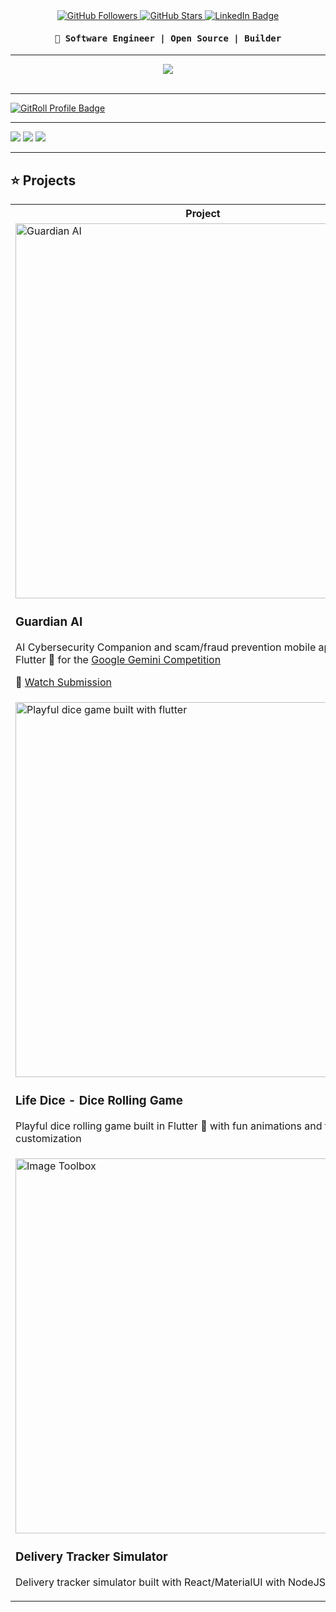 <div align="center">
  <a href="https://github.com/iv4n-ga6l" target="_blank">
    <img src="https://img.shields.io/github/followers/iv4n-ga6l?label=GitHub+Followers&style=flat-square&logo=github" alt="GitHub Followers" />
  </a>
  <a href="https://github.com/iv4n-ga6l?tab=repositories" target="_blank">
    <img src="https://img.shields.io/github/stars/iv4n-ga6l?label=Stars&style=flat-square&logo=github" alt="GitHub Stars" />
  </a>
  <a href="https://www.linkedin.com/in/ivan-apedo" target="_blank">
    <img src="https://img.shields.io/badge/LinkedIn-%230A66C2?style=flat-square&logo=linkedin&logoColor=white" alt="LinkedIn Badge" />
  </a>
</div>

<div align="center">
	<samp>
<h4><strong>🔵 Software Engineer | Open Source | Builder </strong></h4>                                                                               
</samp>
</div>


<hr/>


<div align="center">
	<a href="https://skillicons.dev">
    <img src="https://skillicons.dev/icons?i=flutter,dart,go,flask,fastapi,tensorflow,pytorch,sklearn,python,opencv,firebase,docker" />
  </a>
</div>


<br>

<!--
<details>
  <summary>Computer Vision </summary>

  <table>
	<tbody width="100%">
		<tr>
			<th>Advanced Lanes Detection</th>	
			<th>Vehicles Speed Estimation</th>	
			<th>Road Traffic Monitoring</th>
		</tr>
		<tr>
			<td>
				<img src="https://github.com/iv4n-ga6l/Advanced-Lanes-Detection/blob/main/demo.png?raw=true" alt="Advanced Lanes Detection"></img>
			</td>
			<td>
				<img src="https://github.com/iv4n-ga6l/SpeedEstimation_opencv/raw/main/demo.png" alt="Vehicles Speed Estimation"></img>
			</td>
			<td>
			<img src="https://github.com/iv4n-ga6l/Road_Traffic_Monitoring/raw/main/demo.png" alt="Road Traffic Monitoring"></img>
			</td>
		</tr>
		<tr>
			<td>
				<a href="https://github.com/iv4n-ga6l/Advanced-Lanes-Detection">
					<img src="https://github-readme-stats.vercel.app/api/pin/?username=iv4n-ga6l&repo=Advanced-Lanes-Detection&theme=blueberry" alt="Advanced-Lanes-Detection" />
				</a>
			</td>
			<td>
				<a href="https://github.com/iv4n-ga6l/SpeedEstimation_opencv">
					<img src="https://github-readme-stats.vercel.app/api/pin/?username=iv4n-ga6l&repo=SpeedEstimation_opencv&theme=blueberry" alt="Vehicles Speed Estimation" />
				</a>
			</td>
			<td>
				<a href="https://github.com/iv4n-ga6l/Road_Traffic_Monitoring">
					<img src="https://github-readme-stats.vercel.app/api/pin/?username=iv4n-ga6l&repo=Road_Traffic_Monitoring&theme=blueberry" alt="Road Traffic Monitoring" />
				</a>
			</td>
		</tr>
	  <tr>
			<th>Bottle Filling Automation</th>	
			<th>Background Subtraction Object Detection</th>	
			<th>Airplane Monitoring</th>
		</tr>
		<tr>
			<td>
				<img src="https://github.com/iv4n-ga6l/Bottle_Filling_Line_Automation/raw/main/demo.png" alt="Bottle Filling Automation"></img>
			</td>
			<td>
				<img src="https://github.com/iv4n-ga6l/Object_Detection_With_Background_substractor/raw/main/demo.png" alt="Background Subtraction Object Detection"></img>
			</td>
			<td>
			<img src="https://i.ibb.co/p1h5V5B/385190769-25c9f387-a1da-4b7a-8887-435a03b435d0.png" alt="Airplane Monitoring"></img>
			</td>
		</tr>
		<tr>
			<td>
				<a href="https://github.com/iv4n-ga6l/Bottle_Filling_Line_Automation">
					<img src="https://github-readme-stats.vercel.app/api/pin/?username=iv4n-ga6l&repo=Bottle_Filling_Line_Automation&theme=blueberry" alt="Bottle Filling Automation" />
				</a>
			</td>
			<td>
				<a href="https://github.com/iv4n-ga6l/Object_Detection_With_Background_substractor">
					<img src="https://github-readme-stats.vercel.app/api/pin/?username=iv4n-ga6l&repo=Object_Detection_With_Background_substractor&theme=blueberry" alt="Background Subtraction Object Detection" />
				</a>
			</td>
			<td>
				<a href="https://github.com/iv4n-ga6l/Airplane_monitoring_with_runway_detection">
					<img src="https://github-readme-stats.vercel.app/api/pin/?username=iv4n-ga6l&repo=Airplane_monitoring_with_runway_detection&theme=blueberry" alt="Airplane Monitoring" />
				</a>
			</td>
		</tr>
	  <tr>
			<th>Faces Anonymization</th>	
			<th>Human Motion Tracking</th>	
			<th>Fists Detection Boxing</th>
		</tr>
		<tr>
			<td>
				<img src="https://github.com/iv4n-ga6l/FacesDetection-With-pixelation-and-blurring/raw/main/pixelation_demo.png" alt="Faces Anonymization"></img>
			</td>
			<td>
				<img src="https://github.com/iv4n-ga6l/human-motion-capture/raw/main/demo.png" alt="Human Motion Tracking"></img>
			</td>
			<td>
			<img src="https://github.com/iv4n-ga6l/BoxingWithML/raw/main/demo.png" alt="Fists Detection Boxing"></img>
			</td>
		</tr>
		<tr>
			<td>
				<a href="https://github.com/iv4n-ga6l/FacesDetection-With-pixelation-and-blurring">
					<img src="https://github-readme-stats.vercel.app/api/pin/?username=iv4n-ga6l&repo=FacesDetection-With-pixelation-and-blurring&theme=blueberry" alt="Faces Anonymization" />
				</a>
			</td>
			<td>
				<a href="https://github.com/iv4n-ga6l/human-motion-capture">
					<img src="https://github-readme-stats.vercel.app/api/pin/?username=iv4n-ga6l&repo=human-motion-capture&theme=blueberry" alt="Human Motion Tracking" />
				</a>
			</td>
			<td>
				<a href="https://github.com/iv4n-ga6l/BoxingWithML">
					<img src="https://github-readme-stats.vercel.app/api/pin/?username=iv4n-ga6l&repo=BoxingWithML&theme=blueberry" alt="Fists Detection Boxing" />
				</a>
			</td>
		</tr>
	  <tr>
			<th>Obj Detection with Gender Classification</th>	
			<th>Obj Detection with Neural Network Training Visualization</th>	
			<th>Crowd Detection with Depth Estimation</th>
		</tr>
		<tr>
			<td>
				<img src="https://github.com/iv4n-ga6l/Face-And-ObjectDetection-With-Glasses-Overlay-And-Gender-Classification/raw/main/demo.png" alt="Obj Detection with Gender Classification"></img>
			</td>
			<td>
				<img src="https://github.com/iv4n-ga6l/Objects_detection_with_neural_network_training_visualization/raw/main/demo1.png" alt="Obj Detection with Neural Networ Training Visualization"></img>
			</td>
			<td>
			<img src="https://github.com/iv4n-ga6l/Person-Detection-In-Video-with-landmark-depth-mask/raw/main/demo2.png" alt="Crowd Detection with Depth Estimation"></img>
			</td>
		</tr>
		<tr>
			<td>
				<a href="https://github.com/iv4n-ga6l/Face-And-ObjectDetection-With-Glasses-Overlay-And-Gender-Classification">
					<img src="https://github-readme-stats.vercel.app/api/pin/?username=iv4n-ga6l&repo=FacesDetection-With-pixelation-and-blurring&theme=blueberry" alt="Obj Detection with Gender Classification" />
				</a>
			</td>
			<td>
				<a href="https://github.com/iv4n-ga6l/Objects_detection_with_neural_network_training_visualization">
					<img src="https://github-readme-stats.vercel.app/api/pin/?username=iv4n-ga6l&repo=human-motion-capture&theme=blueberry" alt="Obj Detection with Neural Networ Training Visualization" />
				</a>
			</td>
			<td>
				<a href="https://github.com/iv4n-ga6l/Person-Detection-In-Video-with-landmark-depth-mask">
					<img src="https://github-readme-stats.vercel.app/api/pin/?username=iv4n-ga6l&repo=Person-Detection-In-Video-with-landmark-depth-mask&theme=blueberry" alt="Crowd Detection with Depth Estimation" />
				</a>
			</td>
		</tr>
	</tbody>
  </table>
	
</details>
-->

<!--
<details>
  <summary>Animations & UI</summary>

  <table>
	<tbody width="100%">
		<tr>
			<th>Whatsapp Onboarding UI</th>	
			<th>Gradient based Onboarding UI</th>	
			<th>Signin UI</th>
		</tr>
		<tr>
			<td>
				<img src="https://storage.googleapis.com/buildship-vos7yw-europe-west1/uploaded-files/whatsapp_onboarding.gif" alt="Whatsapp Onboarding UI"></img>
			</td>
			<td>
				<img src="https://storage.googleapis.com/buildship-vos7yw-europe-west1/uploaded-files/gradient_based_onboarding.gif" alt="Gradient based Onboarding UI"></img>
			</td>
			<td>
			<img src="https://storage.googleapis.com/buildship-vos7yw-europe-west1/uploaded-files/signin1.gif" alt="Signin UI"></img>
			</td>
		</tr>
		<tr>
			<td>
				<a href="https://github.com/iv4n-ga6l/flutter-funs">
					<img src="https://github-readme-stats.vercel.app/api/pin/?username=iv4n-ga6l&repo=flutter-funs&theme=blueberry" alt="Flutter funs" />
				</a>
			</td>
			<td>
				<a href="https://github.com/iv4n-ga6l/flutter-funs">
					<img src="https://github-readme-stats.vercel.app/api/pin/?username=iv4n-ga6l&repo=flutter-funs&theme=blueberry" alt="Flutter funs" />
				</a>
			</td>
			<td>
				<a href="https://github.com/iv4n-ga6l/flutter-funs">
					<img src="https://github-readme-stats.vercel.app/api/pin/?username=iv4n-ga6l&repo=flutter-funs&theme=blueberry" alt="Flutter funs" />
				</a>
			</td>
		</tr>
		<tr>
			<th>CountDown card timer</th>	
			<th>Function curve tracer</th>	
			<th>Snake game</th>
		</tr>
		<tr>
			<td>
				<img src="https://storage.googleapis.com/buildship-vos7yw-europe-west1/uploaded-files/countdown_card_timer.gif" alt="CountDown card timer"></img>
			</td>
			<td>
				<img src="https://storage.googleapis.com/buildship-vos7yw-europe-west1/uploaded-files/function_rep_curve.gif" alt="Function curve tracer"></img>
			</td>
			<td>
			<img src="https://storage.googleapis.com/buildship-vos7yw-europe-west1/uploaded-files/snake_game.gif" alt="Snake game"></img>
			</td>
		</tr>
		<tr>
			<td>
				<a href="https://github.com/iv4n-ga6l/flutter-funs">
					<img src="https://github-readme-stats.vercel.app/api/pin/?username=iv4n-ga6l&repo=flutter-funs&theme=blueberry" alt="Flutter funs" />
				</a>
			</td>
			<td>
				<a href="https://github.com/iv4n-ga6l/flutter-funs">
					<img src="https://github-readme-stats.vercel.app/api/pin/?username=iv4n-ga6l&repo=flutter-funs&theme=blueberry" alt="Flutter funs" />
				</a>
			</td>
			<td>
				<a href="https://github.com/iv4n-ga6l/flutter-funs">
					<img src="https://github-readme-stats.vercel.app/api/pin/?username=iv4n-ga6l&repo=flutter-funs&theme=blueberry" alt="Flutter funs" />
				</a>
			</td>
		</tr>
	<tr>
			<th>Himalayas job app UI</th>	
			<th>Maze game</th>	
			<th>Memory match game</th>
		</tr>
		<tr>
			<td>
				<img src="https://storage.googleapis.com/buildship-vos7yw-europe-west1/uploaded-files/himalayas_job_app.gif" alt="Himalayas job app UI"></img>
			</td>
			<td>
				<img src="https://storage.googleapis.com/buildship-vos7yw-europe-west1/uploaded-files/maze_game.gif" alt="Maze game"></img>
			</td>
			<td>
			<img src="https://storage.googleapis.com/buildship-vos7yw-europe-west1/uploaded-files/memory_match_game.gif" alt="Memory match game"></img>
			</td>
		</tr>
		<tr>
			<td>
				<a href="https://github.com/iv4n-ga6l/flutter-funs">
					<img src="https://github-readme-stats.vercel.app/api/pin/?username=iv4n-ga6l&repo=flutter-funs&theme=blueberry" alt="Flutter funs" />
				</a>
			</td>
			<td>
				<a href="https://github.com/iv4n-ga6l/flutter-funs">
					<img src="https://github-readme-stats.vercel.app/api/pin/?username=iv4n-ga6l&repo=flutter-funs&theme=blueberry" alt="Flutter funs" />
				</a>
			</td>
			<td>
				<a href="https://github.com/iv4n-ga6l/flutter-funs">
					<img src="https://github-readme-stats.vercel.app/api/pin/?username=iv4n-ga6l&repo=flutter-funs&theme=blueberry" alt="Flutter funs" />
				</a>
			</td>
		</tr>
	<tr>
			<th>Signin-Signup UI</th>	
			<th>Blur effect</th>	
			<th>Pinball</th>
		</tr>
		<tr>
			<td>
				<img src="https://storage.googleapis.com/buildship-vos7yw-europe-west1/uploaded-files/signin_signup1.gif" alt="Signin-Signup UI"></img>
			</td>
			<td>
				<img src="https://storage.googleapis.com/buildship-vos7yw-europe-west1/uploaded-files/blur_effect.gif" alt="Blur effect"></img>
			</td>
			<td>
			<img src="https://storage.googleapis.com/buildship-vos7yw-europe-west1/uploaded-files/pinball_game.gif" alt="Pinball"></img>
			</td>
		</tr>
		<tr>
			<td>
				<a href="https://github.com/iv4n-ga6l/flutter-funs">
					<img src="https://github-readme-stats.vercel.app/api/pin/?username=iv4n-ga6l&repo=flutter-funs&theme=blueberry" alt="Flutter funs" />
				</a>
			</td>
			<td>
				<a href="https://github.com/iv4n-ga6l/flutter-funs">
					<img src="https://github-readme-stats.vercel.app/api/pin/?username=iv4n-ga6l&repo=flutter-funs&theme=blueberry" alt="Flutter funs" />
				</a>
			</td>
			<td>
				<a href="https://github.com/iv4n-ga6l/flutter-funs">
					<img src="https://github-readme-stats.vercel.app/api/pin/?username=iv4n-ga6l&repo=flutter-funs&theme=blueberry" alt="Flutter funs" />
				</a>
			</td>
		</tr>
	<tr>
			<th>Wallpaper generator</th>	
			<th>Whack mole game</th>	
			<th>Text masking animation</th>
		</tr>
		<tr>
			<td>
				<img src="https://storage.googleapis.com/buildship-vos7yw-europe-west1/uploaded-files/wallpaper_generator.gif" alt="Wallpaper generator"></img>
			</td>
			<td>
				<img src="https://storage.googleapis.com/buildship-vos7yw-europe-west1/uploaded-files/whack_mole_game.gif" alt="Whack mole game"></img>
			</td>
			<td>
			<img src="https://storage.googleapis.com/buildship-vos7yw-europe-west1/uploaded-files/text_masking_anim.gif" alt="Text masking animation"></img>
			</td>
		</tr>
		<tr>
			<td>
				<a href="https://github.com/iv4n-ga6l/flutter-funs">
					<img src="https://github-readme-stats.vercel.app/api/pin/?username=iv4n-ga6l&repo=flutter-funs&theme=blueberry" alt="Flutter funs" />
				</a>
			</td>
			<td>
				<a href="https://github.com/iv4n-ga6l/flutter-funs">
					<img src="https://github-readme-stats.vercel.app/api/pin/?username=iv4n-ga6l&repo=flutter-funs&theme=blueberry" alt="Flutter funs" />
				</a>
			</td>
			<td>
				<a href="https://github.com/iv4n-ga6l/flutter-funs">
					<img src="https://github-readme-stats.vercel.app/api/pin/?username=iv4n-ga6l&repo=flutter-funs&theme=blueberry" alt="Flutter funs" />
				</a>
			</td>
		</tr>
	<tr>
			<th>Parallax autoScrolling</th>
		<th>Glass filling up</th>
		<th>Stopwatch</th>
		</tr>
		<tr>
			<td>
			<img src="https://github.com/iv4n-ga6l/iv4n-ga6l/assets/75835662/3226240c-0361-4cac-87e1-529289d58ebf" alt="Parallax autoScrolling"></img>
			</td>
	<td>
				<img src="https://storage.googleapis.com/buildship-vos7yw-europe-west1/uploaded-files/lemon-chck.gif" alt="Glass filling up"></img>
			</td>
	<td>
				<img src="https://storage.googleapis.com/buildship-vos7yw-europe-west1/uploaded-files/stpch.gif" alt="Stopwatch"></img>
			</td>
		</tr>
		<tr>
			<td>
				<a href="https://github.com/iv4n-ga6l/funs-animation">
					<img src="https://github-readme-stats.vercel.app/api/pin/?username=iv4n-ga6l&repo=funs-animation&theme=blueberry" alt="Funs animation" />
				</a>
			</td>
			<td>
				<a href="https://github.com/iv4n-ga6l/flutter-funs">
					<img src="https://github-readme-stats.vercel.app/api/pin/?username=iv4n-ga6l&repo=flutter-funs&theme=blueberry" alt="Flutter funs" />
				</a>
			</td>
			<td>
				<a href="https://github.com/iv4n-ga6l/flutter-funs">
					<img src="https://github-readme-stats.vercel.app/api/pin/?username=iv4n-ga6l&repo=flutter-funs&theme=blueberry" alt="Flutter funs" />
				</a>
			</td>
		</tr>
	<tr>
			<th>Gallery images</th>
		<th>Scanning animation</th>
		<th>Food store UI</th>
		</tr>
		<tr>
			<td>
				<img src="https://storage.googleapis.com/buildship-vos7yw-europe-west1/uploaded-files/g_im.gif" alt="Gallery images"></img>
			</td>
	<td>
				<img src="https://storage.googleapis.com/buildship-vos7yw-europe-west1/uploaded-files/scning.gif" alt="Scanning animation"></img>
			</td>
	<td>
				<img src="https://storage.googleapis.com/buildship-vos7yw-europe-west1/uploaded-files/fdst.gif" alt="Food store UI"></img>
			</td>
		</tr>
		<tr>
			<td>
				<a href="https://github.com/iv4n-ga6l/flutter-funs">
					<img src="https://github-readme-stats.vercel.app/api/pin/?username=iv4n-ga6l&repo=flutter-funs&theme=blueberry" alt="Flutter funs" />
				</a>
			</td>
			<td>
				<a href="https://github.com/iv4n-ga6l/flutter-funs">
					<img src="https://github-readme-stats.vercel.app/api/pin/?username=iv4n-ga6l&repo=flutter-funs&theme=blueberry" alt="Flutter funs" />
				</a>
			</td>
			<td>
				<a href="https://github.com/iv4n-ga6l/flutter-funs">
					<img src="https://github-readme-stats.vercel.app/api/pin/?username=iv4n-ga6l&repo=flutter-funs&theme=blueberry" alt="Flutter funs" />
				</a>
			</td>
		</tr>
	<tr>
			<th>Countdown timer with dynamic color changes</th>
		<th>Gallery carousel</th>
		<th>A flip book animation transitioning between images.</th>
		</tr>
		<tr>
			<td>
			<img src="https://github.com/iv4n-ga6l/iv4n-ga6l/assets/75835662/ddc02193-2221-4fb7-8330-17367e8c8c49" alt="Countdown timer with dynamic color changes"></img>
			</td>
	<td>
				<img src="https://github.com/iv4n-ga6l/iv4n-ga6l/assets/75835662/b8133469-78f6-481b-8694-658e92714ba4" alt="Gallery carousel"></img>
			</td>
	<td>
				<img src="https://storage.googleapis.com/buildship-vos7yw-europe-west1/uploaded-files/flip_book.gif" alt="A flip book animation transitioning between images."></img>
			</td>
		</tr>
		<tr>
			<td>
				<a href="https://github.com/iv4n-ga6l/funs-animation">
					<img src="https://github-readme-stats.vercel.app/api/pin/?username=iv4n-ga6l&repo=funs-animation&theme=blueberry" alt="Funs animation" />
				</a>
			</td>
			<td>
				<a href="https://github.com/iv4n-ga6l/funs-animation">
					<img src="https://github-readme-stats.vercel.app/api/pin/?username=iv4n-ga6l&repo=funs-animation&theme=blueberry" alt="Funs animation" />
				</a>
			</td>
			<td>
				<a href="https://github.com/iv4n-ga6l/funs-animation">
					<img src="https://github-readme-stats.vercel.app/api/pin/?username=iv4n-ga6l&repo=funs-animation&theme=blueberry" alt="Funs animation" />
				</a>
			</td>
		</tr>
	<tr>
			<th>Interactive plate menu</th>
		<th>Zoom on image</th>
		<th>Pan across a panoramic image</th>
		</tr>
		<tr>
			<td>
			<img src="https://github.com/iv4n-ga6l/iv4n-ga6l/assets/75835662/efb57e14-0da8-4ee5-af93-5466d7312b5c" alt="Interactive plate menu"></img>
			</td>
	<td>
				<img src="https://github.com/iv4n-ga6l/iv4n-ga6l/assets/75835662/f004c95f-9f39-4cde-8ac0-b7daa8b1033b" alt="Zoom on image"></img>
			</td>
	<td>
				<img src="https://github.com/iv4n-ga6l/iv4n-ga6l/assets/75835662/198c0477-0db5-469b-8a0f-21255a1f593a" alt="Pan across a panoramic image"></img>
			</td>
		</tr>
		<tr>
			<td>
				<a href="https://github.com/iv4n-ga6l/funs-animation">
					<img src="https://github-readme-stats.vercel.app/api/pin/?username=iv4n-ga6l&repo=funs-animation&theme=blueberry" alt="Funs animation" />
				</a>
			</td>
			<td>
				<a href="https://github.com/iv4n-ga6l/funs-animation">
					<img src="https://github-readme-stats.vercel.app/api/pin/?username=iv4n-ga6l&repo=funs-animation&theme=blueberry" alt="Funs animation" />
				</a>
			</td>
			<td>
				<a href="https://github.com/iv4n-ga6l/funs-animation">
					<img src="https://github-readme-stats.vercel.app/api/pin/?username=iv4n-ga6l&repo=funs-animation&theme=blueberry" alt="Funs animation" />
				</a>
			</td>
		</tr>
	</tbody>
</table>

</details>
-->

---
<!--
![iv4n-ga6l's GitHub stats](https://github-readme-stats.vercel.app/api?username=iv4n-ga6l&show_icons=true&count_private=true&hide_title=false&theme=blueberry&hide_border=true
)


[![Top Langs](https://github-readme-stats.vercel.app/api/top-langs/?username=iv4n-ga6l&show_icons=true&locale=en&layout=compact&theme=blueberry&include_orgs=true&hide_border=true)](https://github.com/anuraghazra/github-readme-stats)
-->

<a href="https://gitroll.io/profile/uUr52eYuQK9PHznyGLy5miocCP8H2" target="_blank"><img src="https://gitroll.io/api/badges/profiles/v1/uUr52eYuQK9PHznyGLy5miocCP8H2?theme=light" alt="GitRoll Profile Badge"/></a>

---

![](http://github-profile-summary-cards.vercel.app/api/cards/profile-details?username=iv4n-ga6l&theme=blueberry)
![](http://github-profile-summary-cards.vercel.app/api/cards/stats?username=iv4n-ga6l&theme=blueberry)
![](http://github-profile-summary-cards.vercel.app/api/cards/repos-per-language?username=iv4n-ga6l&theme=blueberry)

---

## ⭐ Projects

<table>
  <tbody>
  <tr>
  <th>
  Project
  </th>
  <th width="35%">
Links
</th>
  </tr>
  <tr>
		<td>
<img width="600px" src="https://i.ibb.co/4fS1f5Z/guardian-poster.jpg" alt="Guardian AI" />
<h3>Guardian AI</h3>
<p>
AI Cybersecurity Companion and scam/fraud prevention mobile app built in Flutter 💙 for the <a href="https://ai.google.dev/competition?hl=fr">Google Gemini Competition</a>
</p>
<p>🎥 <a href="https://youtu.be/m6T1mizEnOs">Watch Submission</a></p>
		</td>
		<td>
		<!-- <p>🔗 <a href="https://iv4n-ga6l.github.io/dice_game" target="_blank">Launch</a></p> -->
<!-- <a href="https://play.google.com/store/apps/details?id=com.multicaret.flutter.puzzle.hack">
  <img width="200px" src="https://user-images.githubusercontent.com/50345358/161318656-3c9d06f0-8782-4d6f-9d85-af9ef0246766.png" alt="Dashtronaut on Google Play" />
</a>
<br />
<a href="https://apps.apple.com/us/app/dashtronaut/id1609418987">
  <img width="200px" src="https://user-images.githubusercontent.com/50345358/161318659-5a9514f4-f900-455e-81e9-8c5426fd366d.svg" alt="Dashtronaut on iOS App Store" />
</a>
<br />
<a href="https://apps.apple.com/us/app/dashtronaut/id1609418987">
  <img width="200px" src="https://user-images.githubusercontent.com/50345358/161318660-9fa21629-f903-4a6d-9dd2-ff3965bcd2ce.svg" alt="Dashtronaut on Mac App Store" />
</a> -->
<!-- <h4>Source code</h4>
<div>
  <a href="https://github.com/iv4n-ga6l/dice_game" target="_blank">
  <img src="https://github-readme-stats.vercel.app/api/pin/?username=iv4n-ga6l&repo=dice_game&theme=blueberry" alt="Dice Game" />
  </a>
</div> -->
		</td>
	</tr>
	<tr>
		<td>
<img width="600px" src="https://i.ibb.co/7jJNmvC/Screenshot-2024-11-04-180842.png" alt="Playful dice game built with flutter" />
<h3>Life Dice - Dice Rolling Game</h3>
<p>
Playful dice rolling game built in Flutter 💙 with fun animations and faces customization
</p>
		</td>
		<td>
		<p>🔗 <a href="https://iv4n-ga6l.github.io/dice_game" target="_blank">Launch</a></p>
<!-- <a href="https://play.google.com/store/apps/details?id=com.multicaret.flutter.puzzle.hack">
  <img width="200px" src="https://user-images.githubusercontent.com/50345358/161318656-3c9d06f0-8782-4d6f-9d85-af9ef0246766.png" alt="Dashtronaut on Google Play" />
</a>
<br />
<a href="https://apps.apple.com/us/app/dashtronaut/id1609418987">
  <img width="200px" src="https://user-images.githubusercontent.com/50345358/161318659-5a9514f4-f900-455e-81e9-8c5426fd366d.svg" alt="Dashtronaut on iOS App Store" />
</a>
<br />
<a href="https://apps.apple.com/us/app/dashtronaut/id1609418987">
  <img width="200px" src="https://user-images.githubusercontent.com/50345358/161318660-9fa21629-f903-4a6d-9dd2-ff3965bcd2ce.svg" alt="Dashtronaut on Mac App Store" />
</a> -->
<h4>Source code</h4>
<div>
  <a href="https://github.com/iv4n-ga6l/dice_game" target="_blank">
  <img src="https://github-readme-stats.vercel.app/api/pin/?username=iv4n-ga6l&repo=dice_game&theme=blueberry" alt="Dice Game" />
  </a>
</div>
		</td>
	</tr>
	  <!--
	<tr>
		<td>
<img width="600px" src="https://i.ibb.co/fGrvSNk/Screenshot-2024-11-04-184721.png" alt="Image Toolbox" />
<h3>Image Toolbox</h3>
<p>
Image processing tool suite web app built using NextJs/Tailwind/ShadcnUI with Python Flask backend
</p>
		</td>
		<td>
		<p>🔗 <a href="https://image-toolbox.netlify.app" target="_blank">Launch</a></p>
<h4>Source code</h4>
<div>
  <a href="https://github.com/iv4n-ga6l/Image-Toolbox-Frontend/tree/newFrontendNextJS" target="_blank">
  <img src="https://github-readme-stats.vercel.app/api/pin/?username=iv4n-ga6l&repo=Image-Toolbox-Frontend&theme=blueberry" alt="Image Toolbox" />
  </a>
</div>
		</td>
	</tr>
	  -->
	<tr>
		<td>
<img width="600px" src="https://i.ibb.co/LR8L8Xj/Screenshot-2024-11-04-184919.png" alt="Image Toolbox" />
<h3>Delivery Tracker Simulator</h3>
<p>
Delivery tracker simulator built with React/MaterialUI with NodeJS backend
</p>
		</td>
		<td>
		<p>🔗 <a href="https://delivery-tracker-web.netlify.app/" target="_blank">Launch</a></p>
		</td>
	</tr>
	  <!--
	<tr>
		<td>
<img width="600px" src="https://i.ibb.co/TLf1KVb/Screenshot-2024-11-04-185041.png" alt="Diag'Ec" />
<h3>Diag'Ec</h3>
<p>
A web platform & mobile app for assessing the level of companies in relation to circular economy built using NextJS, Flutter 💙 & Firebase
</p>
		</td>
		<td>
		<p>🔗 <a href="https://diagec.esaip.org" target="_blank">Launch</a></p>
<a href="https://play.google.com/store/apps/details?id=fr.diagec.app&gl=FR">
  <img width="200px" src="https://user-images.githubusercontent.com/50345358/161318656-3c9d06f0-8782-4d6f-9d85-af9ef0246766.png" alt="Diag'Ec on Google Play" />
</a>
<br />
<a href="https://apps.apple.com/fr/app/diagec/id6465952696" target="_blank">
  <img width="200px" src="https://user-images.githubusercontent.com/50345358/161318659-5a9514f4-f900-455e-81e9-8c5426fd366d.svg" alt="Diag'Ec on iOS App Store" />
</a>
		</td>
	</tr>
	  -->
	</tbody>
</table>

<!--
---

![iv4n-ga6l's GitHub stats](https://github-readme-stats.vercel.app/api?username=iv4n-ga6l&show_icons=true&count_private=true&hide_title=false&theme=blueberry&hide_border=true
)


[![Top Langs](https://github-readme-stats.vercel.app/api/top-langs/?username=iv4n-ga6l&show_icons=true&locale=en&layout=compact&theme=blueberry&include_orgs=true&hide_border=true)](https://github.com/anuraghazra/github-readme-stats) 
-->
